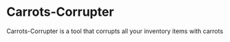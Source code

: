 # Carrots-Corrupter

Carrots-Corrupter is a tool that corrupts all your inventory items with carrots 
